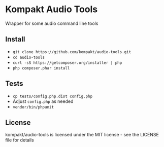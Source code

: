 # Kompakt Audio Tools

Wrapper for some audio command line tools

## Install

+ `git clone https://github.com/kompakt/audio-tools.git`
+ `cd audio-tools`
+ `curl -sS https://getcomposer.org/installer | php`
+ `php composer.phar install`

## Tests

+ `cp tests/config.php.dist config.php`
+ Adjust `config.php` as needed
+ `vendor/bin/phpunit`

## License

kompakt/audio-tools is licensed under the MIT license - see the LICENSE file for details